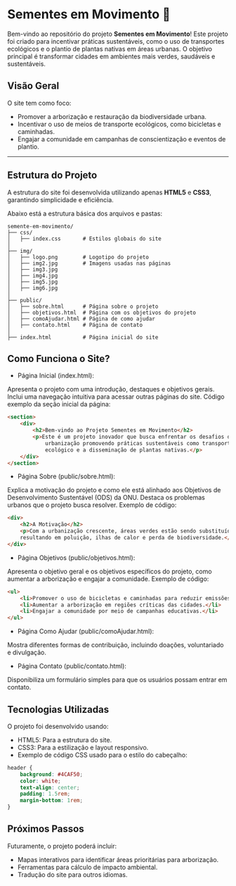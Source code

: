 # Sementes em Movimento 🌱

Bem-vindo ao repositório do projeto **Sementes em Movimento**! Este projeto foi criado para incentivar práticas sustentáveis, como o uso de transportes ecológicos e o plantio de plantas nativas em áreas urbanas. O objetivo principal é transformar cidades em ambientes mais verdes, saudáveis e sustentáveis.

## Visão Geral

O site tem como foco:
- Promover a arborização e restauração da biodiversidade urbana.
- Incentivar o uso de meios de transporte ecológicos, como bicicletas e caminhadas.
- Engajar a comunidade em campanhas de conscientização e eventos de plantio.

---

## Estrutura do Projeto

A estrutura do site foi desenvolvida utilizando apenas **HTML5** e **CSS3**, garantindo simplicidade e eficiência. 

Abaixo está a estrutura básica dos arquivos e pastas:

```plaintext
semente-em-movimento/
├── css/
│   ├── index.css       # Estilos globais do site
│
├── img/
│   ├── logo.png        # Logotipo do projeto
│   ├── img2.jpg        # Imagens usadas nas páginas
│   ├── img3.jpg
│   ├── img4.jpg
│   ├── img5.jpg
│   ├── img6.jpg
│
├── public/
│   ├── sobre.html      # Página sobre o projeto
│   ├── objetivos.html  # Página com os objetivos do projeto
│   ├── comoAjudar.html # Página de como ajudar
│   ├── contato.html    # Página de contato
│
├── index.html          # Página inicial do site
```
## Como Funciona o Site?
- Página Inicial (index.html):

Apresenta o projeto com uma introdução, destaques e objetivos gerais.
Inclui uma navegação intuitiva para acessar outras páginas do site.
Código exemplo da seção inicial da página:

```html
<section>
    <div>
        <h2>Bem-vindo ao Projeto Sementes em Movimento</h2>
        <p>Este é um projeto inovador que busca enfrentar os desafios da 
            urbanização promovendo práticas sustentáveis como transporte 
            ecológico e a disseminação de plantas nativas.</p>
    </div>
</section>
```
- Página Sobre (public/sobre.html):

Explica a motivação do projeto e como ele está alinhado aos Objetivos de Desenvolvimento Sustentável (ODS) da ONU.
Destaca os problemas urbanos que o projeto busca resolver.
Exemplo de código:

```html
<div>
    <h2>A Motivação</h2>
    <p>Com a urbanização crescente, áreas verdes estão sendo substituídas por concreto, 
    resultando em poluição, ilhas de calor e perda de biodiversidade.</p>
</div>
```
- Página Objetivos (public/objetivos.html):

Apresenta o objetivo geral e os objetivos específicos do projeto, como aumentar a arborização e engajar a comunidade.
Exemplo de código:

```html
<ul>
    <li>Promover o uso de bicicletas e caminhadas para reduzir emissões de poluentes.</li>
    <li>Aumentar a arborização em regiões críticas das cidades.</li>
    <li>Engajar a comunidade por meio de campanhas educativas.</li>
</ul>
```
- Página Como Ajudar (public/comoAjudar.html):

Mostra diferentes formas de contribuição, incluindo doações, voluntariado e divulgação.

- Página Contato (public/contato.html):

Disponibiliza um formulário simples para que os usuários possam entrar em contato.
## Tecnologias Utilizadas
O projeto foi desenvolvido usando:

- HTML5: Para a estrutura do site.
- CSS3: Para a estilização e layout responsivo.
- Exemplo de código CSS usado para o estilo do cabeçalho:

```css
header {
    background: #4CAF50;
    color: white;
    text-align: center;
    padding: 1.5rem;
    margin-bottom: 1rem;
}
```
## Próximos Passos
Futuramente, o projeto poderá incluir:

- Mapas interativos para identificar áreas prioritárias para arborização.
- Ferramentas para cálculo de impacto ambiental.
- Tradução do site para outros idiomas.
